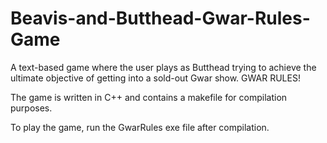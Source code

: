# Beavis-and-Butthead-Gwar-Rules-Game
A text-based game where the user plays as Butthead trying to achieve the ultimate objective of getting into a sold-out Gwar show. GWAR RULES!

The game is written in C++ and contains a makefile for compilation purposes.

To play the game, run the GwarRules exe file after compilation.
